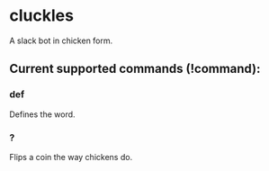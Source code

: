 # cluckles
A slack bot in chicken form.

## Current supported commands (!command):

### def ####
Defines the word.

### ?
Flips a coin the way chickens do.
